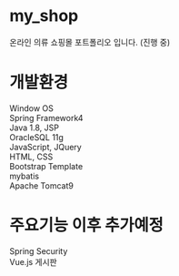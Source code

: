 # my_shop
온라인 의류 쇼핑몰 포트폴리오 입니다. (진행 중)
# 개발환경
Window OS<br>
Spring Framework4<br>
Java 1.8, JSP<br>
OracleSQL 11g<br>
JavaScript, JQuery<br>
HTML, CSS<br>
Bootstrap Template<br>
mybatis<br>
Apache Tomcat9<br>
# 주요기능 이후 추가예정
Spring Security<br>
Vue.js 게시판

